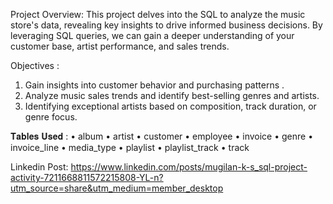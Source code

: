 Project Overview: This project delves into the SQL to analyze the music store's data, revealing key insights to drive informed business decisions. By leveraging SQL queries, we can gain a deeper understanding of your customer base, artist performance, and sales trends.

Objectives :
1. Gain insights into customer behavior and purchasing patterns .
2. Analyze music sales trends and identify best-selling genres and artists.
3. Identifying exceptional artists based on composition, track duration, or genre focus.

𝐓𝐚𝐛𝐥𝐞𝐬 𝐔𝐬𝐞𝐝 :
• album
• artist
• customer
• employee
• invoice
• genre
• invoice_line
• media_type
• playlist
• playlist_track
• track

Linkedin Post: https://www.linkedin.com/posts/mugilan-k-s_sql-project-activity-7211668811572215808-YL-n?utm_source=share&utm_medium=member_desktop
